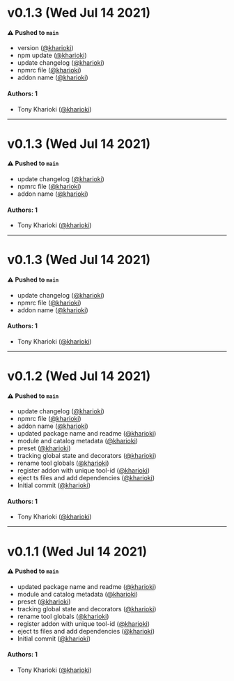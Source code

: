 # v0.1.3 (Wed Jul 14 2021)

#### ⚠️ Pushed to `main`

- version ([@kharioki](https://github.com/kharioki))
- npm update ([@kharioki](https://github.com/kharioki))
- update changelog ([@kharioki](https://github.com/kharioki))
- npmrc file ([@kharioki](https://github.com/kharioki))
- addon name ([@kharioki](https://github.com/kharioki))

#### Authors: 1

- Tony Kharioki ([@kharioki](https://github.com/kharioki))

---

# v0.1.3 (Wed Jul 14 2021)

#### ⚠️ Pushed to `main`

- update changelog ([@kharioki](https://github.com/kharioki))
- npmrc file ([@kharioki](https://github.com/kharioki))
- addon name ([@kharioki](https://github.com/kharioki))

#### Authors: 1

- Tony Kharioki ([@kharioki](https://github.com/kharioki))

---

# v0.1.3 (Wed Jul 14 2021)

#### ⚠️ Pushed to `main`

- update changelog ([@kharioki](https://github.com/kharioki))
- npmrc file ([@kharioki](https://github.com/kharioki))
- addon name ([@kharioki](https://github.com/kharioki))

#### Authors: 1

- Tony Kharioki ([@kharioki](https://github.com/kharioki))

---

# v0.1.2 (Wed Jul 14 2021)

#### ⚠️ Pushed to `main`

- update changelog ([@kharioki](https://github.com/kharioki))
- npmrc file ([@kharioki](https://github.com/kharioki))
- addon name ([@kharioki](https://github.com/kharioki))
- updated package name and readme ([@kharioki](https://github.com/kharioki))
- module and catalog metadata ([@kharioki](https://github.com/kharioki))
- preset ([@kharioki](https://github.com/kharioki))
- tracking global state and decorators ([@kharioki](https://github.com/kharioki))
- rename tool globals ([@kharioki](https://github.com/kharioki))
- register addon with unique tool-id ([@kharioki](https://github.com/kharioki))
- eject ts files and add dependencies ([@kharioki](https://github.com/kharioki))
- Initial commit ([@kharioki](https://github.com/kharioki))

#### Authors: 1

- Tony Kharioki ([@kharioki](https://github.com/kharioki))

---

# v0.1.1 (Wed Jul 14 2021)

#### ⚠️ Pushed to `main`

- updated package name and readme ([@kharioki](https://github.com/kharioki))
- module and catalog metadata ([@kharioki](https://github.com/kharioki))
- preset ([@kharioki](https://github.com/kharioki))
- tracking global state and decorators ([@kharioki](https://github.com/kharioki))
- rename tool globals ([@kharioki](https://github.com/kharioki))
- register addon with unique tool-id ([@kharioki](https://github.com/kharioki))
- eject ts files and add dependencies ([@kharioki](https://github.com/kharioki))
- Initial commit ([@kharioki](https://github.com/kharioki))

#### Authors: 1

- Tony Kharioki ([@kharioki](https://github.com/kharioki))
